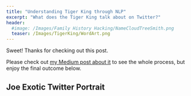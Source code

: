 ```yaml
---
title: "Understanding Tiger King through NLP"
excerpt: "What does the Tiger King talk about on Twitter?"
header:
  #image: /Images/Family History Hacking/NameCloudTreeSmith.png
  teaser: /Images/TigerKing/WordArt.png
---
```

<head>
<script src="//cdn.wordart.com/wordart.min.js" async defer></script>
</head>

Sweet! Thanks for checking out this post.

Please check out [my Medium post about it](https://towardsdatascience.com/understanding-the-tiger-king-and-his-tweets-through-python-b928f92af05d) to see the whole process, but enjoy the final outcome below.

## Joe Exotic Twitter Portrait

<div style="width: 600px; height: 600px;" data-wordart-src="//cdn.wordart.com/json/3avj5ooop83n" data-wordart-show-attribution></div>
